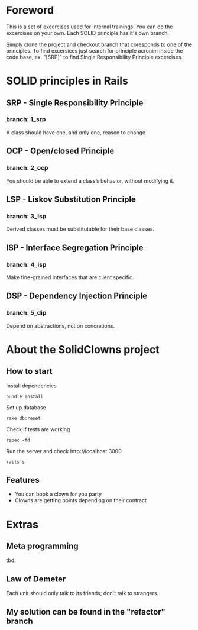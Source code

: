 Foreword
========
This is a set of excercises used for internal trainings. You can do the excercises on your own. Each SOLID principle has it's own branch. 

Simply clone the project and checkout branch that coresponds to one of the principles. To find excersices just search for principle acronim inside the code base, ex. "[SRP]" to find Single Responsibility Principle excercises.

SOLID principles in Rails
==========================
## SRP - Single Responsibility Principle
### branch: 1_srp
A class should have one, and only one, reason to change

## OCP - Open/closed Principle
### branch: 2_ocp
You should be able to extend a class’s behavior, without modifying it.

## LSP - Liskov Substitution Principle
### branch: 3_lsp
Derived classes must be substitutable for their base classes. 

## ISP - Interface Segregation Principle
### branch: 4_isp
Make fine-grained interfaces that are client specific.

## DSP - Dependency Injection Principle
### branch: 5_dip
Depend on abstractions, not on concretions.

About the SolidClowns project
=============================
## How to start
Install dependencies
```
bundle install
```

Set up database
```
rake db:reset
```

Check if tests are working
```
rspec -fd
```

Run the server and check http://localhost:3000
```
rails s
```

## Features
* You can book a clown for you party 
* Clowns are getting points depending on their contract


Extras
======

## Meta programming
tbd.

## Law of Demeter
Each unit should only talk to its friends; don't talk to strangers.

## My solution can be found in the "refactor" branch
